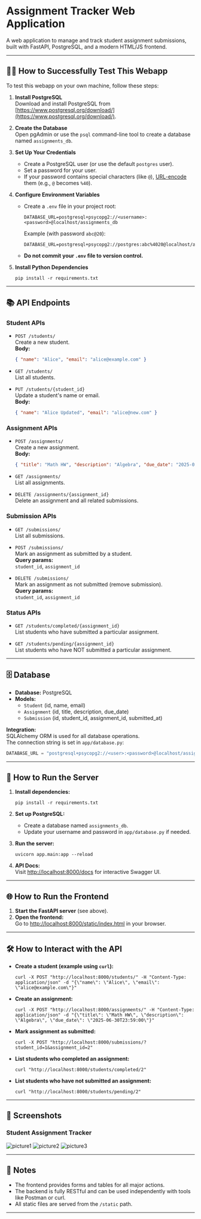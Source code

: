 # Assignment Tracker Web Application

A web application to manage and track student assignment submissions, built with FastAPI, PostgreSQL, and a modern HTML/JS frontend.

---

## 🧑‍💻 How to Successfully Test This Webapp

To test this webapp on your own machine, follow these steps:

1. **Install PostgreSQL**  
   Download and install PostgreSQL from [https://www.postgresql.org/download/](https://www.postgresql.org/download/).

2. **Create the Database**  
   Open pgAdmin or use the `psql` command-line tool to create a database named `assignments_db`.

3. **Set Up Your Credentials**  
   - Create a PostgreSQL user (or use the default `postgres` user).
   - Set a password for your user.
   - If your password contains special characters (like `@`), [URL-encode](https://www.urlencoder.org/) them (e.g., `@` becomes `%40`).

4. **Configure Environment Variables**  
   - Create a `.env` file in your project root:
     ```
     DATABASE_URL=postgresql+psycopg2://<username>:<password>@localhost/assignments_db
     ```
     Example (with password `abc@20`):
     ```
     DATABASE_URL=postgresql+psycopg2://postgres:abc%4020@localhost/assignments_db
     ```
   - **Do not commit your `.env` file to version control.**

5. **Install Python Dependencies**  
   ```
   pip install -r requirements.txt
   ```

---

## 📚 API Endpoints


### **Student APIs**
- `POST /students/`  
  Create a new student.  
  **Body:**  
  ```json
  { "name": "Alice", "email": "alice@example.com" }
  ```
- `GET /students/`  
  List all students.

- `PUT /students/{student_id}`  
  Update a student's name or email.  
  **Body:**  
  ```json
  { "name": "Alice Updated", "email": "alice@new.com" }
  ```

### **Assignment APIs**
- `POST /assignments/`  
  Create a new assignment.  
  **Body:**  
  ```json
  { "title": "Math HW", "description": "Algebra", "due_date": "2025-06-30T23:59:00" }
  ```
- `GET /assignments/`  
  List all assignments.

- `DELETE /assignments/{assignment_id}`  
  Delete an assignment and all related submissions.

### **Submission APIs**
- `GET /submissions/`  
  List all submissions.

- `POST /submissions/`  
  Mark an assignment as submitted by a student.  
  **Query params:**  
  `student_id`, `assignment_id`

- `DELETE /submissions/`  
  Mark an assignment as not submitted (remove submission).  
  **Query params:**  
  `student_id`, `assignment_id`

### **Status APIs**
- `GET /students/completed/{assignment_id}`  
  List students who have submitted a particular assignment.

- `GET /students/pending/{assignment_id}`  
  List students who have NOT submitted a particular assignment.

---

## 🗄️ Database

- **Database:** PostgreSQL
- **Models:**  
  - `Student` (id, name, email)  
  - `Assignment` (id, title, description, due_date)  
  - `Submission` (id, student_id, assignment_id, submitted_at)

**Integration:**  
SQLAlchemy ORM is used for all database operations.  
The connection string is set in `app/database.py`:
```python
DATABASE_URL = "postgresql+psycopg2://<user>:<password>@localhost/assignments_db"
```

---

## 🚀 How to Run the Server

1. **Install dependencies:**
   ```
   pip install -r requirements.txt
   ```

2. **Set up PostgreSQL:**
   - Create a database named `assignments_db`.
   - Update your username and password in `app/database.py` if needed.

3. **Run the server:**
   ```
   uvicorn app.main:app --reload
   ```

4. **API Docs:**  
   Visit [http://localhost:8000/docs](http://localhost:8000/docs) for interactive Swagger UI.

---

## 🌐 How to Run the Frontend

1. **Start the FastAPI server** (see above).
2. **Open the frontend:**  
   Go to [http://localhost:8000/static/index.html](http://localhost:8000/static/index.html) in your browser.

---

## 🛠️ How to Interact with the API

- **Create a student (example using `curl`):**
  ```
  curl -X POST "http://localhost:8000/students/" -H "Content-Type: application/json" -d "{\"name\": \"Alice\", \"email\": \"alice@example.com\"}"
  ```

- **Create an assignment:**
  ```
  curl -X POST "http://localhost:8000/assignments/" -H "Content-Type: application/json" -d "{\"title\": \"Math HW\", \"description\": \"Algebra\", \"due_date\": \"2025-06-30T23:59:00\"}"
  ```

- **Mark assignment as submitted:**
  ```
  curl -X POST "http://localhost:8000/submissions/?student_id=1&assignment_id=2"
  ```

- **List students who completed an assignment:**
  ```
  curl "http://localhost:8000/students/completed/2"
  ```

- **List students who have not submitted an assignment:**
  ```
  curl "http://localhost:8000/students/pending/2"
  ```

---

## 📸 Screenshots

### Student Assignment Tracker
![picture1](static/screenshots/dashboard.png)
![picture2](static/screenshots/post_and_get.png)
![picture3](static/screenshots/submission.png)

---

## 📝 Notes

- The frontend provides forms and tables for all major actions.
- The backend is fully RESTful and can be used independently with tools like Postman or curl.
- All static files are served from the `/static` path.

---

